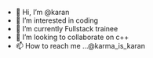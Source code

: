 - 👋 Hi, I’m @karan
- 👀 I’m interested in coding
- 🌱 I’m currently Fullstack trainee
- 💞️ I’m looking to collaborate on c++
- 📫 How to reach me ...@karma_is_karan

<!---
karan-jaipur/karan-jaipur is a ✨ special ✨ repository because its `README.md` (this file) appears on your GitHub profile.
You can click the Preview link to take a look at your changes.
--->

